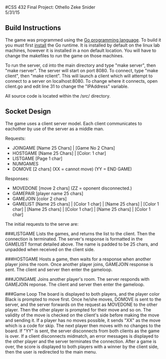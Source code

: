 #CSS 432 Final Project: Othello
Zeke Snider  
5/31/15

## Build Instructions
The game was programmed using the [Go programming language](https://golang.org). To build it you must first [install](https://golang.org/doc/install) the Go runtime. It is installed by default on the linux lab machines, however it is installed in a non default location. You will have to change the makefiles to run the game on those machines.

To run the server, cd into the main directory and type "make server", then "make rserver". The server will start on port 8080. To connect, type "make client", then "make rclient". This will launch a client which will attempt to connect to a server on localhost:8080. To change where it connects, open client.go and edit line 31 to change the "IPAddress" variable.

All source code is located within the /src/ directory.
    
## Socket Design
The game uses a client server model. Each client communicates to eachother by use of the server as a middle man.

Requests:

* JOINGAME [Name 25 Chars] | [Game No 2 Chars] 
* HOSTGAME [Name 25 Chars] | [Color: 1 char]
* LISTGAME [Page 1 char]
* NUMGAMES 
* DOMOVE [2 chars]
	(XX = cannot move)
	(YY = END GAME)


Responses:
* MOVEDONE [move 2 chars]
	(ZZ = oponent disconnected.)
* GAMEPAIR [player name 25 chars]
* GAMEJOIN [color 2 chars]
* GAMELIST [Name 25 chars] | [Color 1 char] | [Name 25 chars] | [Color 1 char] | [Name 25 chars] | [Color 1 char] | [Name 25 chars] | [Color 1 char]


The initial requests to the serve are:

###LISTGAME
Lists the games, and returns the list to the client. Then the connection is terminated. The server's response is formatted in the GAMELIST format detailed above. The name is padded to be 25 chars, and unpadded when received on the client side.

###HOSTGAME
Hosts a game, then waits for a response when another player joins the room. Once another player joins, GAMEJOIN response is sent. The client and server then enter the gameloop.

###JOINGAME
Joins another player's room. The server responds with GAMEJOIN reponse. The client and server then enter the gameloop.

###Game Loop
The board is displayed to both players, and the player color Black is prompted to move first. Once he/she moves, DOMOVE is sent to the server, and the server forwards on the request as MOVEDONE to the other player. Then the other player is prompted for their move and so on. The validity of the move is checked on the client's side before making the move and sending it. If a player has no moves possible, it sends "XX" as the move which is a code for skip. The next player then moves with no changes to the board. If "YY" is sent, the server disconnects from both clients as the game is over. If a client disconnects midmatch, an error messages is displayed to the other player and the server terminates the connection. After a game is over, the score is displayed to both players with a winner by the client side, then the user is redirected to the main menu. 

